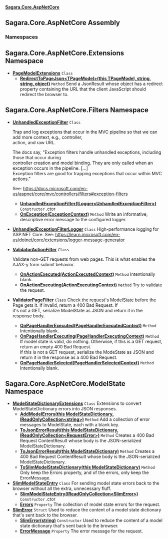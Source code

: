 #### [Sagara.Core.AspNetCore](index.md 'index')

## Sagara.Core.AspNetCore Assembly
### Namespaces

<a name='Sagara.Core.AspNetCore.Extensions'></a>

## Sagara.Core.AspNetCore.Extensions Namespace
- **[PageModelExtensions](Sagara.Core.AspNetCore.Extensions.PageModelExtensions.md 'Sagara.Core.AspNetCore.Extensions.PageModelExtensions')** `Class`
  - **[RedirectToPageJson&lt;TPageModel&gt;(this TPageModel, string, string, object)](Sagara.Core.AspNetCore.Extensions.PageModelExtensions.md#Sagara.Core.AspNetCore.Extensions.PageModelExtensions.RedirectToPageJson_TPageModel_(thisTPageModel,string,string,object) 'Sagara.Core.AspNetCore.Extensions.PageModelExtensions.RedirectToPageJson<TPageModel>(this TPageModel, string, string, object)')** `Method` Send a JsonResult whose object has a redirect property containing the URL that the client JavaScript should  
    redirect the browser to.

<a name='Sagara.Core.AspNetCore.Filters'></a>

## Sagara.Core.AspNetCore.Filters Namespace
- **[UnhandledExceptionFilter](Sagara.Core.AspNetCore.Filters.UnhandledExceptionFilter.md 'Sagara.Core.AspNetCore.Filters.UnhandledExceptionFilter')** `Class`   
    
  Trap and log exceptions that occur in the MVC pipeline so that we can add more context, e.g., controller,  
              action, and raw URL.  
    
  The docs say, "Exception filters handle unhandled exceptions, including those that occur during   
              controller creation and model binding. They are only called when an exception occurs in the pipeline. [...]   
              Exception filters are good for trapping exceptions that occur within MVC actions."  
    
  See: https://docs.microsoft.com/en-us/aspnet/core/mvc/controllers/filters#exception-filters
  - **[UnhandledExceptionFilter(ILogger&lt;UnhandledExceptionFilter&gt;)](Sagara.Core.AspNetCore.Filters.UnhandledExceptionFilter.md#Sagara.Core.AspNetCore.Filters.UnhandledExceptionFilter.UnhandledExceptionFilter(Microsoft.Extensions.Logging.ILogger_Sagara.Core.AspNetCore.Filters.UnhandledExceptionFilter_) 'Sagara.Core.AspNetCore.Filters.UnhandledExceptionFilter.UnhandledExceptionFilter(Microsoft.Extensions.Logging.ILogger<Sagara.Core.AspNetCore.Filters.UnhandledExceptionFilter>)')** `Constructor` .ctor
  - **[OnException(ExceptionContext)](Sagara.Core.AspNetCore.Filters.UnhandledExceptionFilter.md#Sagara.Core.AspNetCore.Filters.UnhandledExceptionFilter.OnException(Microsoft.AspNetCore.Mvc.Filters.ExceptionContext) 'Sagara.Core.AspNetCore.Filters.UnhandledExceptionFilter.OnException(Microsoft.AspNetCore.Mvc.Filters.ExceptionContext)')** `Method` Write an informative, descriptive error message to the configured logger.
- **[UnhandledExceptionFilterLogger](Sagara.Core.AspNetCore.Filters.UnhandledExceptionFilterLogger.md 'Sagara.Core.AspNetCore.Filters.UnhandledExceptionFilterLogger')** `Class` High-performance logging for ASP.NET Core. See: https://learn.microsoft.com/en-us/dotnet/core/extensions/logger-message-generator
- **[ValidatorActionFilter](Sagara.Core.AspNetCore.Filters.ValidatorActionFilter.md 'Sagara.Core.AspNetCore.Filters.ValidatorActionFilter')** `Class`   
    
  Validate non-GET requests from web pages. This is what enables the AJAX-y form submit behavior.
  - **[OnActionExecuted(ActionExecutedContext)](Sagara.Core.AspNetCore.Filters.ValidatorActionFilter.md#Sagara.Core.AspNetCore.Filters.ValidatorActionFilter.OnActionExecuted(Microsoft.AspNetCore.Mvc.Filters.ActionExecutedContext) 'Sagara.Core.AspNetCore.Filters.ValidatorActionFilter.OnActionExecuted(Microsoft.AspNetCore.Mvc.Filters.ActionExecutedContext)')** `Method` Intentionally blank.
  - **[OnActionExecuting(ActionExecutingContext)](Sagara.Core.AspNetCore.Filters.ValidatorActionFilter.md#Sagara.Core.AspNetCore.Filters.ValidatorActionFilter.OnActionExecuting(Microsoft.AspNetCore.Mvc.Filters.ActionExecutingContext) 'Sagara.Core.AspNetCore.Filters.ValidatorActionFilter.OnActionExecuting(Microsoft.AspNetCore.Mvc.Filters.ActionExecutingContext)')** `Method` Try to validate the request.
- **[ValidatorPageFilter](Sagara.Core.AspNetCore.Filters.ValidatorPageFilter.md 'Sagara.Core.AspNetCore.Filters.ValidatorPageFilter')** `Class` Check the request's ModelState before the Page gets it. If invalid, return a 400 Bad Request. If  
  it's not a GET, serialize ModelState as JSON and return it in the response body.
  - **[OnPageHandlerExecuted(PageHandlerExecutedContext)](Sagara.Core.AspNetCore.Filters.ValidatorPageFilter.md#Sagara.Core.AspNetCore.Filters.ValidatorPageFilter.OnPageHandlerExecuted(Microsoft.AspNetCore.Mvc.Filters.PageHandlerExecutedContext) 'Sagara.Core.AspNetCore.Filters.ValidatorPageFilter.OnPageHandlerExecuted(Microsoft.AspNetCore.Mvc.Filters.PageHandlerExecutedContext)')** `Method` Intentionally blank.
  - **[OnPageHandlerExecuting(PageHandlerExecutingContext)](Sagara.Core.AspNetCore.Filters.ValidatorPageFilter.md#Sagara.Core.AspNetCore.Filters.ValidatorPageFilter.OnPageHandlerExecuting(Microsoft.AspNetCore.Mvc.Filters.PageHandlerExecutingContext) 'Sagara.Core.AspNetCore.Filters.ValidatorPageFilter.OnPageHandlerExecuting(Microsoft.AspNetCore.Mvc.Filters.PageHandlerExecutingContext)')** `Method` If model state is valid, do nothing. Otherwise, if this is a GET request, return an empty 400 Bad Request.  
    If this is not a GET request, serialize the ModeState as JSON and return it in the response as a 400 Bad Request.
  - **[OnPageHandlerSelected(PageHandlerSelectedContext)](Sagara.Core.AspNetCore.Filters.ValidatorPageFilter.md#Sagara.Core.AspNetCore.Filters.ValidatorPageFilter.OnPageHandlerSelected(Microsoft.AspNetCore.Mvc.Filters.PageHandlerSelectedContext) 'Sagara.Core.AspNetCore.Filters.ValidatorPageFilter.OnPageHandlerSelected(Microsoft.AspNetCore.Mvc.Filters.PageHandlerSelectedContext)')** `Method` Intentionally blank.

<a name='Sagara.Core.AspNetCore.ModelState'></a>

## Sagara.Core.AspNetCore.ModelState Namespace
- **[ModelStateDictionaryExtensions](Sagara.Core.AspNetCore.ModelState.ModelStateDictionaryExtensions.md 'Sagara.Core.AspNetCore.ModelState.ModelStateDictionaryExtensions')** `Class` Extensions to convert ModelStateDictionary errors into JSON responses.
  - **[AddModelErrors(this ModelStateDictionary, IReadOnlyCollection&lt;string&gt;)](Sagara.Core.AspNetCore.ModelState.ModelStateDictionaryExtensions.md#Sagara.Core.AspNetCore.ModelState.ModelStateDictionaryExtensions.AddModelErrors(thisMicrosoft.AspNetCore.Mvc.ModelBinding.ModelStateDictionary,System.Collections.Generic.IReadOnlyCollection_string_) 'Sagara.Core.AspNetCore.ModelState.ModelStateDictionaryExtensions.AddModelErrors(this Microsoft.AspNetCore.Mvc.ModelBinding.ModelStateDictionary, System.Collections.Generic.IReadOnlyCollection<string>)')** `Method` Add a collection of error messages to ModelState, each with a blank key.
  - **[ToJsonErrorResult(this ModelStateDictionary, IReadOnlyCollection&lt;RequestError&gt;)](Sagara.Core.AspNetCore.ModelState.ModelStateDictionaryExtensions.md#Sagara.Core.AspNetCore.ModelState.ModelStateDictionaryExtensions.ToJsonErrorResult(thisMicrosoft.AspNetCore.Mvc.ModelBinding.ModelStateDictionary,System.Collections.Generic.IReadOnlyCollection_Sagara.Core.Validation.RequestError_) 'Sagara.Core.AspNetCore.ModelState.ModelStateDictionaryExtensions.ToJsonErrorResult(this Microsoft.AspNetCore.Mvc.ModelBinding.ModelStateDictionary, System.Collections.Generic.IReadOnlyCollection<Sagara.Core.Validation.RequestError>)')** `Method` Creates a 400 Bad Request ContentResult whose body is the JSON-serialized ModelStateDictionary.
  - **[ToJsonErrorResult(this ModelStateDictionary)](Sagara.Core.AspNetCore.ModelState.ModelStateDictionaryExtensions.md#Sagara.Core.AspNetCore.ModelState.ModelStateDictionaryExtensions.ToJsonErrorResult(thisMicrosoft.AspNetCore.Mvc.ModelBinding.ModelStateDictionary) 'Sagara.Core.AspNetCore.ModelState.ModelStateDictionaryExtensions.ToJsonErrorResult(this Microsoft.AspNetCore.Mvc.ModelBinding.ModelStateDictionary)')** `Method` Creates a 400 Bad Request ContentResult whose body is the JSON-serialized ModelStateDictionary.
  - **[ToSlimModelStateDictionary(this ModelStateDictionary)](Sagara.Core.AspNetCore.ModelState.ModelStateDictionaryExtensions.md#Sagara.Core.AspNetCore.ModelState.ModelStateDictionaryExtensions.ToSlimModelStateDictionary(thisMicrosoft.AspNetCore.Mvc.ModelBinding.ModelStateDictionary) 'Sagara.Core.AspNetCore.ModelState.ModelStateDictionaryExtensions.ToSlimModelStateDictionary(this Microsoft.AspNetCore.Mvc.ModelBinding.ModelStateDictionary)')** `Method` Only keep the Errors property, and of the errors, only keep the ErrorMessage.
- **[SlimModelStateEntry](Sagara.Core.AspNetCore.ModelState.SlimModelStateEntry.md 'Sagara.Core.AspNetCore.ModelState.SlimModelStateEntry')** `Class` For sending model state errors back to the browser without all the extra, unnecessary fluff.
  - **[SlimModelStateEntry(IReadOnlyCollection&lt;SlimError&gt;)](Sagara.Core.AspNetCore.ModelState.SlimModelStateEntry.md#Sagara.Core.AspNetCore.ModelState.SlimModelStateEntry.SlimModelStateEntry(System.Collections.Generic.IReadOnlyCollection_Sagara.Core.AspNetCore.ModelState.SlimError_) 'Sagara.Core.AspNetCore.ModelState.SlimModelStateEntry.SlimModelStateEntry(System.Collections.Generic.IReadOnlyCollection<Sagara.Core.AspNetCore.ModelState.SlimError>)')** `Constructor` .ctor
  - **[Errors](Sagara.Core.AspNetCore.ModelState.SlimModelStateEntry.md#Sagara.Core.AspNetCore.ModelState.SlimModelStateEntry.Errors 'Sagara.Core.AspNetCore.ModelState.SlimModelStateEntry.Errors')** `Property` The collection of model state errors for the request.
- **[SlimError](Sagara.Core.AspNetCore.ModelState.SlimError.md 'Sagara.Core.AspNetCore.ModelState.SlimError')** `Struct` Used to reduce the content of a model state dictionary that's sent back to the browser.
  - **[SlimError(string)](Sagara.Core.AspNetCore.ModelState.SlimError.md#Sagara.Core.AspNetCore.ModelState.SlimError.SlimError(string) 'Sagara.Core.AspNetCore.ModelState.SlimError.SlimError(string)')** `Constructor` Used to reduce the content of a model state dictionary that's sent back to the browser.
  - **[ErrorMessage](Sagara.Core.AspNetCore.ModelState.SlimError.md#Sagara.Core.AspNetCore.ModelState.SlimError.ErrorMessage 'Sagara.Core.AspNetCore.ModelState.SlimError.ErrorMessage')** `Property` The error message for the request.